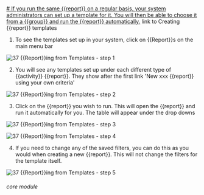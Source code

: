 # 

[# If you run the same {{report}} on a regular basis, your system administrators can set up a template for it. You will then be able to choose it from a {{group}} and run the {{report}} automatically.](https://new.lamplight.online/en/report/index/title/1)
link to Creating {{report}} templates
1. To see the templates set up in your system, click on {{Report}}s on the main menu bar

![37 {{Report}}ing from Templates - step 1](37_Reporting_from_Templates_im_1.png)

2. You will see any templates set up under each different type of {{activity}} {{report}}. They show after the first link &#039;New xxx {{report}} using your own criteria&#039;

![37 {{Report}}ing from Templates - step 2](37_Reporting_from_Templates_im_2.png)

3. Click on the {{report}} you wish to run. This will open the {{report}} and run it automatically for you. The table will appear under the drop downs

![37 {{Report}}ing from Templates - step 3](37_Reporting_from_Templates_im_3.png)

![37 {{Report}}ing from Templates - step 4](37_Reporting_from_Templates_im_4.png)

4. If you need to change any of the saved filters, you can do this as you would when creating a new {{report}}. This will not change the filters for the template itself.

![37 {{Report}}ing from Templates - step 5](37_Reporting_from_Templates_im_5.png)


###### core module